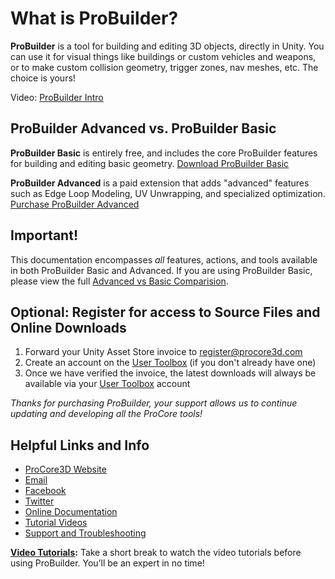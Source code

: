 ﻿What is ProBuilder?
===

**ProBuilder** is a tool for building and editing 3D objects, directly in Unity. You can use it for visual things like buildings or custom vehicles and weapons, or to make custom collision geometry, trigger zones, nav meshes, etc. The choice is yours!

Video: [ProBuilder Intro](http://www.youtube.com/watch?v=Nomx1LNk7r8)

## ProBuilder Advanced vs. ProBuilder Basic

**ProBuilder Basic** is entirely free, and includes the core ProBuilder features for building and editing basic geometry. [Download ProBuilder Basic](http://u3d.as/62y)

**ProBuilder Advanced** is a paid extension that adds "advanced" features such as Edge Loop Modeling, UV Unwrapping, and specialized optimization. [Purchase ProBuilder Advanced](http://u3d.as/30b)

<div class="alert-box warning">
<h2>Important!</h2>
This documentation encompasses <i>all</i> features, actions, and tools available in both ProBuilder Basic and Advanced. If you are using ProBuilder Basic, please view the full <a href="@todo">Advanced vs Basic Comparision</a>.
</div>

## Optional: Register for access to Source Files and Online Downloads

1. Forward your Unity Asset Store invoice to [register@procore3d.com](mailto:register@procore3d.com)
2. Create an account on the [User Toolbox](http://www.procore3d.com/usertoolbox) (if you don't already have one)
3. Once we have verified the invoice, the latest downloads will always be available via your [User Toolbox](http://www.procore3d.com/usertoolbox) account

*Thanks for purchasing ProBuilder, your support allows us to continue updating and developing all the ProCore tools!*

## Helpful Links and Info

- [ProCore3D Website](http://www.procore3d.com)
- [Email](mailto:contact@procore3d.com)  
- [Facebook](http://www.facebook.com/probuilder3d)  
- [Twitter](http://www.twitter.com/probuilder3d) 
- [Online Documentation](http://www.procore3d.com/docs/probuilder)
- [Tutorial Videos](http://www.procore3d.com/videos)
- [Support and Troubleshooting](http://www.procore3d.com/forum)


**[Video Tutorials](http://www.procore3d.com/probuilder):** Take a short break to watch the video tutorials before using ProBuilder.  You’ll be an expert in no time!
